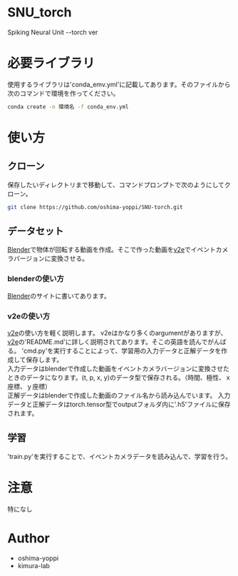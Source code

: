 # SNU_torch
Spiking Neural Unit --torch ver

# 必要ライブラリ
使用するライブラリは'conda_emv.yml'に記載してあります。そのファイルから次のコマンドで環境を作ってください。
```bash
conda create -n 環境名 -f conda_env.yml
```


# 使い方
## クローン
保存したいディレクトリまで移動して、コマンドプロンプトで次のようにしてクローン。
```bash
git clone https://github.com/oshima-yoppi/SNU-torch.git
```
## データセット
[Blender](https://github.com/oshima-yoppi/Blender)で物体が回転する動画を作成。そこで作った動画を[v2e](https://github.com/oshima-yoppi/v2e)でイベントカメラバージョンに変換させる。

### blenderの使い方
[Blender](https://github.com/oshima-yoppi/Blender)のサイトに書いてあります。

### v2eの使い方
[v2e](https://github.com/oshima-yoppi/v2e)の使い方を軽く説明します。
v2eはかなり多くのargumentがありますが、[v2e](https://github.com/oshima-yoppi/v2e)の'README.md'に詳しく説明されてあります。そこの英語を読んでがんばる。
'cmd.py'を実行することによって、学習用の入力データと正解データを作成して保存します。  
入力データはblenderで作成した動画をイベントカメラバージョンに変換させたときのデータになります。(t, p, x, y)のデータ型で保存される。（時間、極性、ｘ座標、ｙ座標）  
正解データはblenderで作成した動画のファイル名から読み込んでいます。
入力データと正解データはtorch.tensor型でoutputフォルダ内に'.h5'ファイルに保存されます。
## 学習
'train.py'を実行することで、イベントカメラデータを読み込んで、学習を行う。


# 注意
特になし


# Author


* oshima-yoppi
* kimura-lab
